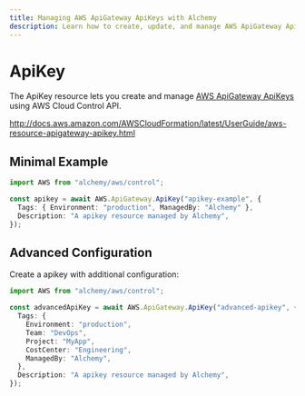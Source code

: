 ```yaml
---
title: Managing AWS ApiGateway ApiKeys with Alchemy
description: Learn how to create, update, and manage AWS ApiGateway ApiKeys using Alchemy Cloud Control.
---
```


# ApiKey

The ApiKey resource lets you create and manage [AWS ApiGateway ApiKeys](https://docs.aws.amazon.com/apigateway/latest/userguide/) using AWS Cloud Control API.

http://docs.aws.amazon.com/AWSCloudFormation/latest/UserGuide/aws-resource-apigateway-apikey.html

## Minimal Example

```ts
import AWS from "alchemy/aws/control";

const apikey = await AWS.ApiGateway.ApiKey("apikey-example", {
  Tags: { Environment: "production", ManagedBy: "Alchemy" },
  Description: "A apikey resource managed by Alchemy",
});
```

## Advanced Configuration

Create a apikey with additional configuration:

```ts
import AWS from "alchemy/aws/control";

const advancedApiKey = await AWS.ApiGateway.ApiKey("advanced-apikey", {
  Tags: {
    Environment: "production",
    Team: "DevOps",
    Project: "MyApp",
    CostCenter: "Engineering",
    ManagedBy: "Alchemy",
  },
  Description: "A apikey resource managed by Alchemy",
});
```

